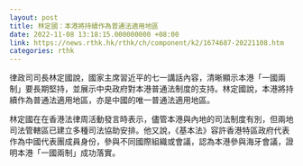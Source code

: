 ```yaml
---
layout: post
title: 林定國：本港將持續作為普通法適用地區
date: 2022-11-08 13:18:15.000000000 +08:00
link: https://news.rthk.hk/rthk/ch/component/k2/1674687-20221108.htm
categories: rthk
---
```


律政司司長林定國說，國家主席習近平的七一講話內容，清晰顯示本港「一國兩制」要長期堅持，並展示中央政府對本港普通法制度的支持。林定國說，本港將持續作為普通法適用地區，亦是中國的唯一普通法適用地區。

林定國在在香港法律周活動發言時表示，儘管本港與內地的司法制度有別，但兩地司法管轄區已建立多種司法協助安排。他又說，《基本法》容許香港特區政府代表作為中國代表團成員身份，參與不同國際組織或會議，認為本港參與海牙會議，證明本港「一國兩制」成功落實。
